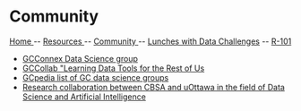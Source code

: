 

# Community

[ Home ](https://IVI-M.github.io/R-Ottawa/) --  [ Resources ](resources.md) -- [ Community ](community.md) -- [Lunches with Data Challenges](meetups.md) -- [ R-101 ](https://github.com/IVI-M/R-Ottawa/tree/master/r101)

- [GCConnex Data Science group](https://gcconnex.gc.ca/groups/profile/5394852/data-science-goc)
- [GCCollab "Learning Data Tools for the Rest of Us](https://gcconnex.gc.ca/groups/profile/5394852/data-science-goc)
- [GCpedia list of GC data science groups]()
- [Research collaboration between CBSA and uOttawa in the field of Data Science and Artificial Intelligence](https://sites.google.com/site/aider4canada/)



